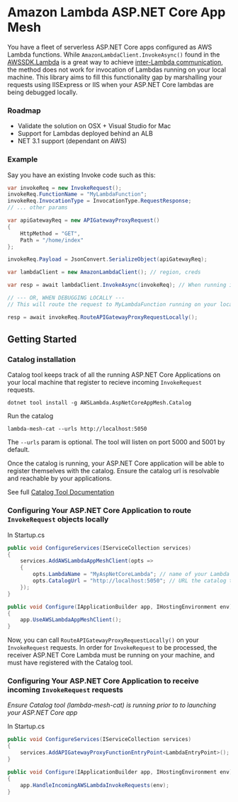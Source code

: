 # Amazon Lambda ASP.NET Core App Mesh

You have a fleet of serverless ASP.NET Core apps configured as AWS Lambda functions. While `AmazonLambdaClient.InvokeAsync()` found in the [AWSSDK.Lambda](https://docs.aws.amazon.com/sdkfornet/v3/apidocs/items/Lambda/MLambdaInvokeInvokeRequest.html) is a great way to achieve [inter-Lambda communication](https://docs.aws.amazon.com/lambda/latest/dg/lambda-invocation.html), the method does not work for invocation of Lambdas running on your local machine. This library aims to fill this functionality gap by marshalling your requests using IISExpress or IIS when your ASP.NET Core lambdas are being debugged locally.

### Roadmap
* Validate the solution on OSX + Visual Studio for Mac
* Support for Lambdas deployed behind an ALB
* NET 3.1 support (dependant on AWS)

### Example

Say you have an existing Invoke code such as this:

```csharp
var invokeReq = new InvokeRequest();
invokeReq.FunctionName = "MyLambdaFunction";
invokeReq.InvocationType = InvocationType.RequestResponse;
// ... other params

var apiGatewayReq = new APIGatewayProxyRequest()
{
    HttpMethod = "GET",
    Path = "/home/index"
};

invokeReq.Payload = JsonConvert.SerializeObject(apiGatewayReq);

var lambdaClient = new AmazonLambdaClient(); // region, creds

var resp = await lambdaClient.InvokeAsync(invokeReq); // When running in AWS environment

// --- OR, WHEN DEBUGGING LOCALLY ---
// This will route the request to MyLambdaFunction running on your local machine

resp = await invokeReq.RouteAPIGatewayProxyRequestLocally();
```
## Getting Started

### Catalog installation

Catalog tool keeps track of all the running ASP.NET Core Applications on your local machine that register to recieve incoming `InvokeRequest` requests.

```
dotnet tool install -g AWSLambda.AspNetCoreAppMesh.Catalog
```

Run the catalog

```
lambda-mesh-cat --urls http://localhost:5050
```

The `--urls` param is optional. The tool will listen on port 5000 and 5001 by default.

Once the catalog is running, your ASP.NET Core application will be able to register themselves with the catalog. Ensure the catalog url is resolvable and reachable by your applications.

See full [Catalog Tool Documentation](https://github.com/clearwaterstream/aws-lambda-aspdotnetcore-appmesh/tree/master/src/AWSLambda.AspNetCoreAppMesh.Catalog)

### Configuring Your ASP.NET Core Application to route `InvokeRequest` objects locally

In Startup.cs

```csharp
public void ConfigureServices(IServiceCollection services)
{
	services.AddAWSLambdaAppMeshClient(opts =>
	{
		opts.LambdaName = "MyAspNetCoreLambda"; // name of your Lambda function
		opts.CatalogUrl = "http://localhost:5050"; // URL the catalog tool (lambda-mesh-cat) is listening on
	});
}

public void Configure(IApplicationBuilder app, IHostingEnvironment env)
{
	app.UseAWSLambdaAppMeshClient();
}
```

Now, you can call `RouteAPIGatewayProxyRequestLocally()` on your `InvokeRequest` requests. In order for `InvokeRequest` to be processed, the receiver ASP.NET Core Lambda must be running on your machine, and must have registered with the Catalog tool.

### Configuring Your ASP.NET Core Application to receive incoming `InvokeRequest` requests

*Ensure Catalog tool (lambda-mesh-cat) is running prior to to launching your ASP.NET Core app*

In Startup.cs

```csharp
public void ConfigureServices(IServiceCollection services)
{	
	services.AddAPIGatewayProxyFunctionEntryPoint<LambdaEntryPoint>(); // your APIGatewayProxyFunction entry point
}

public void Configure(IApplicationBuilder app, IHostingEnvironment env)
{
	app.HandleIncomingAWSLambdaInvokeRequests(env);
}
```
